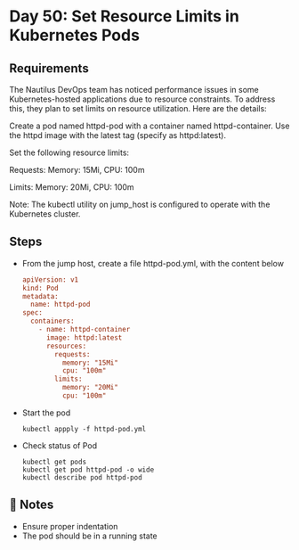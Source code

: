 # Day 50: Set Resource Limits in Kubernetes Pods

## Requirements
The Nautilus DevOps team has noticed performance issues in some Kubernetes-hosted applications due to resource constraints. To address this, they plan to set limits on resource utilization. Here are the details:

Create a pod named httpd-pod with a container named httpd-container. Use the httpd image with the latest tag (specify as httpd:latest). 

Set the following resource limits:

Requests: Memory: 15Mi, CPU: 100m

Limits: Memory: 20Mi, CPU: 100m

Note: The kubectl utility on jump_host is configured to operate with the Kubernetes cluster.

## Steps
- From the jump host, create a file httpd-pod.yml, with the content below
  ```ini
  apiVersion: v1
  kind: Pod
  metadata:
    name: httpd-pod
  spec:
    containers:
      - name: httpd-container
        image: httpd:latest
        resources:
          requests:
            memory: "15Mi"
            cpu: "100m"
          limits:
            memory: "20Mi"
            cpu: "100m"
  ```
- Start the pod
  ```console
  kubectl appply -f httpd-pod.yml
  ```
- Check status of Pod
  ```console
  kubectl get pods
  kubectl get pod httpd-pod -o wide
  kubectl describe pod httpd-pod
  ```
  

## 📝 Notes
- Ensure proper indentation
- The pod should be in a running state

